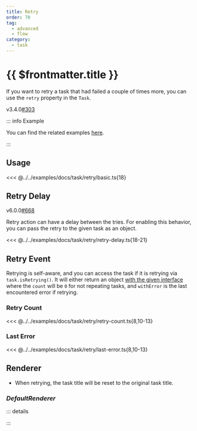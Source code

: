 ```yaml
---
title: Retry
order: 70
tag:
  - advanced
  - flow
category:
  - task
---
```


# {{ $frontmatter.title }}

If you want to retry a task that had failed a couple of times more, you can use the `retry` property in the `Task`.

<Badge><FontIcon icon="mdi:tag-text-outline" />v3.4.0</Badge><Badge type="warning"><FontIcon icon="mdi:github" /><a href="https://github.com/listr2/listr2/issues/303" target="_blank">#303</a></Badge>

<!-- more -->

::: info Example

You can find the related examples [here](https://github.com/listr2/listr2/tree/master/examples/task-retry.example.ts).

:::

## Usage

<<< @../../examples/docs/task/retry/basic.ts{18}

## Retry Delay

<Badge><FontIcon icon="mdi:tag-text-outline"/>v6.0.0</Badge><Badge type="warning"><FontIcon icon="mdi:github"/><a href="https://github.com/listr2/listr2/issues/668" target="_blank">#668</a></Badge>

Retry action can have a delay between the tries. For enabling this behavior, you can pass the retry to the given task as an object.

<<< @../../examples/docs/task/retry/retry-delay.ts{18-21}

## Retry Event

Retrying is self-aware, and you can access the task if it is retrying via `task.isRetrying()`. It will either return an object [with the given interface](/api/listr2/interfaces/interface.ListrTaskRetry.html) where the `count` will be `0` for not repeating tasks, and `withError` is the last encountered error if retrying.

### Retry Count

<<< @../../examples/docs/task/retry/retry-count.ts{8,10-13}

### Last Error

<<< @../../examples/docs/task/retry/last-error.ts{8,10-13}

## Renderer

- When retrying, the task title will be reset to the original task title.

### _DefaultRenderer_

::: details

<!-- @include: ../api/listr2/interfaces/interface.ListrDefaultRendererOptions.md{263,294} -->

:::
